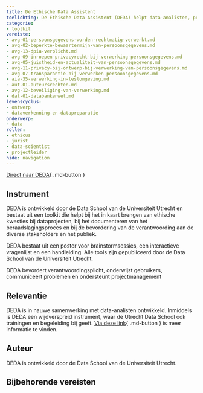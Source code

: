 ```yaml
---
title: De Ethische Data Assistent 
toelichting: De Ethische Data Assistent (DEDA) helpt data-analisten, projectmanagers en beleidsmakers om samen ethische problemen in dataprojecten, datamanagement en databeleid te herkennen.
categorie: 
- toolkit 
vereiste:
- avg-01-persoonsgegevens-worden-rechtmatig-verwerkt.md
- avg-02-beperkte-bewaartermijn-van-persoonsgegevens.md
- avg-13-dpia-verplicht.md
- avg-09-inroepen-privacyrecht-bij-verwerking-persoonsgegevens.md
- avg-05-juistheid-en-actualiteit-van-persoonsgegevens.md
- avg-11-privacy-bij-ontwerp-bij-verwerking-van-persoonsgegevens.md
- avg-07-transparantie-bij-verwerken-persoonsgegevens.md
- aia-35-verwerking-in-testomgeving.md
- aut-01-auteursrechten.md
- avg-12-beveiliging-van-verwerking.md
- dat-01-databankenwet.md
levenscyclus:
- ontwerp
- dataverkenning-en-datapreparatie
onderwerp:
- data
rollen:
- ethicus
- jurist 
- data-scientist 
- projectleider 
hide: navigation
---
```


<!-- tags -->

[Direct naar DEDA](https://deda.dataschool.nl/){ .md-button }
## Instrument

DEDA is ontwikkeld door de Data School van de Universiteit Utrecht en bestaat uit een toolkit die helpt bij het in kaart brengen van ethische kwesties bij dataprojecten, bij het documenteren van het beraadslagingsproces en bij de bevordering van de verantwoording aan de diverse stakeholders en het publiek.

DEDA bestaat uit een poster voor brainstormsessies, een interactieve vragenlijst en een handleiding. Alle tools zijn gepubliceerd door de Data School van de Universiteit Utrecht.

DEDA bevordert verantwoordingsplicht, onderwijst gebruikers, communiceert problemen en ondersteunt projectmanagement

## Relevantie
DEDA is in nauwe samenwerking met data-analisten ontwikkeld. Inmiddels is DEDA een wijdverspreid instrument, waar de Utrecht Data School ook trainingen en begeleiding bij geeft. [Via deze link](https://deda.dataschool.nl/workshop/){ .md-button } is meer informatie te vinden. 


## Auteur
DEDA is ontwikkeld door de Data School van de Universiteit Utrecht. 

## Bijbehorende vereisten

<!-- list_vereisten_on_maatregelen_page -->

